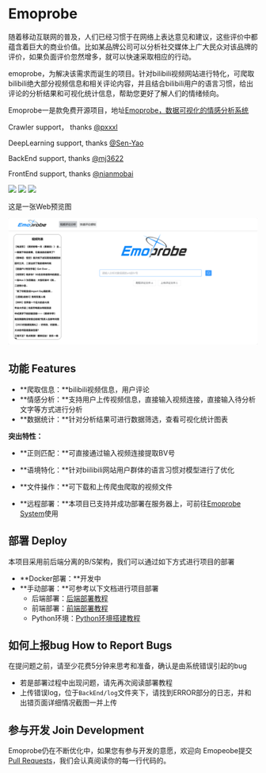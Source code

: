 # Emoprobe
随着移动互联网的普及，人们已经习惯于在网络上表达意见和建议，这些评价中都蕴含着巨大的商业价值。比如某品牌公司可以分析社交媒体上广大民众对该品牌的评价，如果负面评价忽然增多，就可以快速采取相应的行动。

emoprobe，为解决该需求而诞生的项目。针对bilibili视频网站进行特化，可爬取bilibili绝大部分视频信息和相关评论内容，并且结合bilibili用户的语言习惯，给出评论的分析结果和可视化统计信息，帮助您更好了解人们的情绪倾向。



Emoprobe一是款免费开源项目，地址[Emoprobe，数据可视化的情感分析系统](https://github.com/pxxxl/Emoprobe)



Crawler support， thanks [@pxxxl](https://github.com/pxxxl)

DeepLearning support, thanks [@Sen-Yao](https://github.com/Sen-Yao)

BackEnd support, thanks [@mj3622](https://github.com/mj3622) 

FrontEnd support, thanks [@nianmobai](https://github.com/nianmobai)



![](https://img.shields.io/github/commit-activity/m/pxxxl/Emoprobe?color=4e4c97) ![](https://img.shields.io/tokei/lines/github/pxxxl/Emoprobe?color=4e4c97) ![](https://img.shields.io/github/repo-size/pxxxl/Emoprobe?color=4e4c97)  

这是一张Web预览图

![前端页面](docs/pics/main_page.png)

## 功能 Features

- **爬取信息：**bilibili视频信息，用户评论
- **情感分析：**支持用户上传视频信息，直接输入视频连接，直接输入待分析文字等方式进行分析
- **数据统计：**针对分析结果可进行数据筛选，查看可视化统计图表

**突出特性：**

- **正则匹配：**可直接通过输入视频连接提取BV号

- **语境特化：**针对biilibili网站用户群体的语言习惯对模型进行了优化

- **文件操作：**可下载和上传爬虫爬取的视频文件

- **远程部署：**本项目已支持并成功部署在服务器上，可前往[Emoprobe System](http://116.204.9.108/)使用

  

## 部署 Deploy

本项目采用前后端分离的B/S架构，我们可以通过如下方式进行项目的部署

- **Docker部署：**开发中
- **手动部署：**可参考以下文档进行项目部署
  - 后端部署：[后端部署教程](docs/backend_deploy.md)
  - 前端部署：[前端部署教程](docs/frontend_deploy.md)
  - Python环境：[Python环境搭建教程](docs/python_deploy.md)

## 如何上报bug How to Report Bugs

在提问题之前，请至少花费5分钟来思考和准备，确认是由系统错误引起的bug

- 若是部署过程中出现问题，请先再次阅读部署教程
- 上传错误log，位于`BackEnd/log`文件夹下，请找到ERROR部分的日志，并和出错页面详细情况截图一并上传



## 参与开发 Join Development

Emoprobe仍在不断优化中，如果您有参与开发的意愿，欢迎向 Emopeobe提交 [Pull Requests](https://github.com/pxxxl/Emoprobe/pulls)，我们会认真阅读你的每一行代码的。
